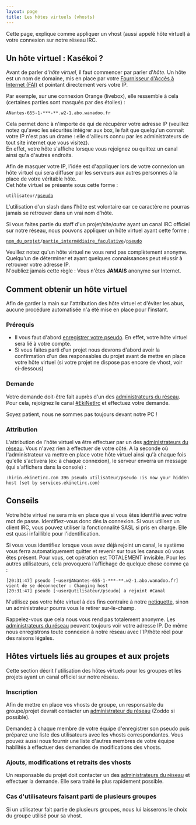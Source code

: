 ```yaml
---
layout: page
title: Les hôtes virtuels (vhosts)
---
```


Cette page, explique comme appliquer un vhost (aussi appelé hôte virtuel) à votre connexion sur notre réseau IRC.


## Un hôte virtuel : Kasékoi ?
Avant de parler d'*hôte virtuel*, il faut commencer par parler d'*hôte*.
Un hôte est un nom de domaine, mis en place par votre [Fournisseur d'Accès à Internet (FAI)](https://fr.wikipedia.org/wiki/Fournisseur_d%27acc%C3%A8s_%C3%A0_Internet) et pointant directement vers votre IP.

Par exemple, sur une connexion Orange (livebox), elle ressemble à cela (certaines parties sont masqués par des étoiles) :
<pre><code>ANantes-655-1-***-**.w2-1.abo.wanadoo.fr
</code></pre>

Cela permet donc à n'importe de qui de récupérer votre adresse IP (veuillez notez qu'avec les sécurités intégrer aux box, le fait que quelqu'un connait votre IP n'est pas un drame : elle d'ailleurs connu par les administrateurs de tout site internet que vous visitez).  
En effet, votre hôte s'affiche lorsque vous rejoignez ou quittez un canal ainsi qu'a d'autres endroits.

Afin de masquer votre IP, l'idée est d'appliquer lors de votre connexion un hôte virtuel qui sera diffuser par les serveurs aux autres personnes à la place de votre véritable hôte.  
Cet hôte virtuel se présente sous cette forme :
<pre><code>utilisateur/<u>pseudo</u>
</code></pre>
L'utilisation d'un slash dans l'hôte est volontaire car ce caractère ne pourras jamais se retrouver dans un vrai nom d'hôte.

Si vous faites partie du staff d'un projet/site/*autre* ayant un canal IRC officiel sur notre réseau, nous pouvons appliquer un hôte virtuel ayant cette forme :
<pre><code><u>nom_du_projet</u>/<u>partie_intermédiaire_faculative</u>/<u>pseudo</u>
</code></pre>

Veuillez notez qu'un hôte virtuel ne vous rend pas complètement anonyme. Quelqu'un de déterminer et ayant quelques connaissances peut réussir à retrouver votre adresse IP.  
N'oubliez jamais cette règle : Vous n'êtes **JAMAIS** anonyme sur Internet.


## Comment obtenir un hôte virtuel
Afin de garder la main sur l'attribution des hôte virtuel et d'éviter les abus, aucune procédure automatisée n'a été mise en place pour l'instant.

### Prérequis
* Il vous faut d'abord [enregistrer votre pseudo](/docs/services/enregistrement.html). En effet, votre hôte virtuel sera lié à votre compte.
* Si vous faites parti d'un projet nous devrons d'abord avoir la confirmation d'un des responsables du projet avant de mettre en place votre hôte virtuel
(si votre projet ne dispose pas encore de vhost, voir ci-dessous)

### Demande
Votre demande doit-être fait auprès d'un des [administrateurs du réseau](/equipe.html).
Pour cela, rejoignez le canal [#EkiNetIrc](irc://irc.ekinetirc.com/#EkiNetIrc) et effectuez votre demande.

Soyez patient, nous ne sommes pas toujours devant notre PC !

### Attribution
L'attribution de l'hôte virtuel va être effectuer par un des [administrateurs du réseau](/equipe.html). Vous n'avez rien à effectuer de votre côté.
A la seconde où l'administrateur va mettre en place votre hôte virtuel ainsi qu'à chaque fois qu'elle s'activera (ex: à chaque connexion), le serveur enverra un message (qui s'affichera dans la console) :
<pre><code>:hirin.ekinetirc.com 396 pseudo utilisateur/pseudo :is now your hidden host (set by services.ekinetirc.com)
</code></pre>


## Conseils
Votre hôte virtuel ne sera mis en place que si vous êtes identifié avec votre mot de passe. Identifiez-vous donc dès la connexion.
Si vous utilisez un client IRC, vous pouvez utiliser la fonctionnalité SASL si pris en charge. Elle est quasi infaillible pour l'identification.

Si vous vous identifiez lorsque vous avez déjà rejoint un canal, le système vous ferra automatiquement quitter et revenir sur tous les canaux où vous êtes présent.
Pour vous, cet opération est TOTALEMENT invisible. Pour les autres utilisateurs, cela provoquera l'affichage de quelque chose comme ça :
<pre><code>[20:31:47] pseudo [~user@ANantes-655-1-***-**.w2-1.abo.wanadoo.fr] vient de se déconnecter : Changing host
[20:31:47] pseudo [~user@utilisateur/pseudo] a rejoint #Canal
</code></pre>

N'utilisez pas votre hôte virtuel à des fins contraire à notre [netiquette](/netiquette/), sinon un administrateur pourra vous le retirer sur-le-champ.

Rappelez-vous que cela nous vous rend pas totalement anonyme. Les [administrateurs du réseau](/equipe.html) peuvent toujours voir votre adresse IP.
De même nous enregistrons toute connexion à notre réseau avec l'IP/hôte réel pour des raisons légales.


## Hôtes virtuels liés au groupes et aux projets
Cette section décrit l'utilisation des hôtes virtuels pour les groupes et les projets ayant un canal officiel sur notre réseau.

### Inscription
Afin de mettre en place vos vhosts de groupe, un responsable du groupe/projet devrait contacter un [administrateur du réseau](/equipe.html) (Zoddo si possible).

Demandez à chaque membre de votre équipe d'enregistrer son pseudo puis préparez une liste des utilisateurs avec les vhosts correspondantes.
Vous pouvez aussi nous fournir une liste d'autres membres de votre équipe habilités à effectuer des demandes de modifications des vhosts.

### Ajouts, modifications et retraits des vhosts
Un responsable du projet doit contacter un des [administrateurs du réseau](/equipe.html) et effectuer la demande.
Elle sera traité le plus rapidement possible.

### Cas d'utilisateurs faisant parti de plusieurs groupes
Si un utilisateur fait partie de plusieurs groupes, nous lui laisserons le choix du groupe utilisé pour sa vhost.
